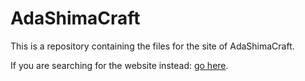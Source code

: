 # AdaShimaCraft
This is a repository containing the files for the site of AdaShimaCraft.

If you are searching for the website instead: [go here](https://block154.github.io/AdaShimaCraft/).